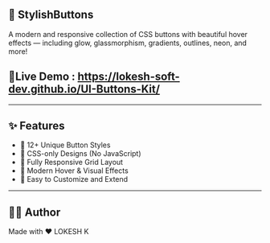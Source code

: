 ## 🔘 StylishButtons

A modern and responsive collection of CSS buttons with beautiful hover effects — including glow, glassmorphism, gradients, outlines, neon, and more!

## 🔗Live Demo : https://lokesh-soft-dev.github.io/UI-Buttons-Kit/
---

## ✨ Features

- 💎 12+ Unique Button Styles
- 🌈 CSS-only Designs (No JavaScript)
- 📱 Fully Responsive Grid Layout
- 🎨 Modern Hover & Visual Effects
- 🔄 Easy to Customize and Extend

---
## 🧑‍💻 Author

Made with ❤ LOKESH K
